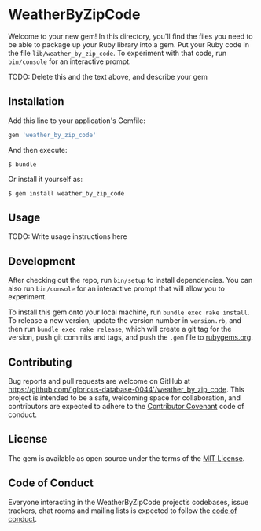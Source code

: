 # WeatherByZipCode

Welcome to your new gem! In this directory, you'll find the files you need to be able to package up your Ruby library into a gem. Put your Ruby code in the file `lib/weather_by_zip_code`. To experiment with that code, run `bin/console` for an interactive prompt.

TODO: Delete this and the text above, and describe your gem

## Installation

Add this line to your application's Gemfile:

```ruby
gem 'weather_by_zip_code'
```

And then execute:

    $ bundle

Or install it yourself as:

    $ gem install weather_by_zip_code

## Usage

TODO: Write usage instructions here

## Development

After checking out the repo, run `bin/setup` to install dependencies. You can also run `bin/console` for an interactive prompt that will allow you to experiment.

To install this gem onto your local machine, run `bundle exec rake install`. To release a new version, update the version number in `version.rb`, and then run `bundle exec rake release`, which will create a git tag for the version, push git commits and tags, and push the `.gem` file to [rubygems.org](https://rubygems.org).

## Contributing

Bug reports and pull requests are welcome on GitHub at https://github.com/'glorious-database-0044'/weather_by_zip_code. This project is intended to be a safe, welcoming space for collaboration, and contributors are expected to adhere to the [Contributor Covenant](http://contributor-covenant.org) code of conduct.

## License

The gem is available as open source under the terms of the [MIT License](https://opensource.org/licenses/MIT).

## Code of Conduct

Everyone interacting in the WeatherByZipCode project’s codebases, issue trackers, chat rooms and mailing lists is expected to follow the [code of conduct](https://github.com/'glorious-database-0044'/weather_by_zip_code/blob/master/CODE_OF_CONDUCT.md).
